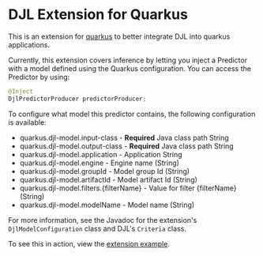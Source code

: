 # DJL Extension for Quarkus

This is an extension for [quarkus](https://quarkus.io/) to better integrate DJL into quarkus applications.

Currently, this extension covers inference by letting you inject a Predictor with a model defined using the Quarkus configuration. You can access the Predictor by using:

```java
@Inject
DjlPredictorProducer predictorProducer;
```

To configure what model this predictor contains, the following configuration is available:

- quarkus.djl-model.input-class - **Required** Java class path String
- quarkus.djl-model.output-class - **Required** Java class path String
- quarkus.djl-model.application - Application String
- quarkus.djl-model.engine - Engine name (String)
- quarkus.djl-model.groupId - Model group Id (String)
- quarkus.djl-model.artifactId - Model artifact Id (String)
- quarkus.djl-model.filters.{filterName} - Value for filter {filterName} (String)
- quarkus.djl-model.modelName - Model name (String)

For more information, see the Javadoc for the extension's `DjlModelConfiguration` class and DJL's `Criteria` class.

To see this in action, view the [extension example](../extension-example/README.md).
